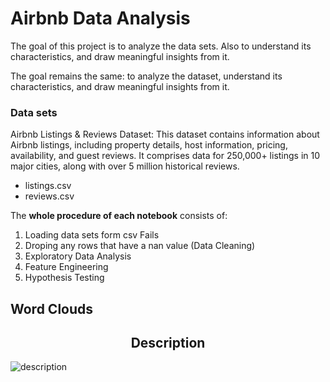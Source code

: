 # Airbnb Data Analysis

The goal of this project is to analyze the data sets. Also to understand its characteristics,
and draw meaningful insights from it.

The goal remains the same: to analyze the dataset, understand its characteristics, and draw meaningful insights from it.

### Data sets

 Airbnb Listings & Reviews Dataset: This dataset contains information about Airbnb listings, 
 including property details, host information, pricing, availability, and guest reviews. 
 It comprises data for 250,000+ listings in 10 major cities, along with over 5 million historical reviews.
 
* listings.csv
* reviews.csv

The **whole procedure of each notebook** consists of:

1. Loading data sets form csv Fails
2. Droping any rows that have a nan value (Data Cleaning)
3. Exploratory Data Analysis
4. Feature Engineering
5. Hypothesis Testing


## Word Clouds

<h2 align="center"> Description </h2>

![description]()
